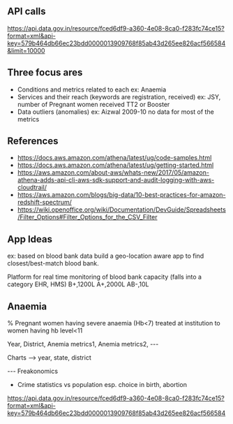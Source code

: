 API calls
---------
https://api.data.gov.in/resource/fced6df9-a360-4e08-8ca0-f283fc74ce15?format=xml&api-key=579b464db66ec23bdd0000013909768f85ab43d265ee826acf566584&limit=10000


Three focus ares
--------------
- Conditions and metrics related to each ex: Anaemia
- Services and their reach (keywords are registration, received) 
    ex: JSY,  number of Pregnant women received TT2 or Booster
- Data outliers (anomalies) ex: Aizwal 2009-10 no data for most of the metrics


References
----------
- https://docs.aws.amazon.com/athena/latest/ug/code-samples.html
- https://docs.aws.amazon.com/athena/latest/ug/getting-started.html
- https://aws.amazon.com/about-aws/whats-new/2017/05/amazon-athena-adds-api-cli-aws-sdk-support-and-audit-logging-with-aws-cloudtrail/
- https://aws.amazon.com/blogs/big-data/10-best-practices-for-amazon-redshift-spectrum/
- https://wiki.openoffice.org/wiki/Documentation/DevGuide/Spreadsheets/Filter_Options#Filter_Options_for_the_CSV_Filter


App Ideas
----------------
ex: based on blood bank data build a geo-location aware app to find closest/best-match blood bank.

Platform for real time monitoring of blood bank capacity (falls into a category EHR, HMS)
B+,1200L
A+,2000L
AB-,10L

Anaemia 
-------

% Pregnant women having severe anaemia (Hb<7) treated at institution to women having hb level<11
 
 
 Year, District, Anemia metrics1, Anemia metrics2,  ---


Charts --> year, state, district



--- Freakonomics

- Crime statistics vs population esp. choice in birth, abortion

https://api.data.gov.in/resource/fced6df9-a360-4e08-8ca0-f283fc74ce15?format=xml&api-key=579b464db66ec23bdd0000013909768f85ab43d265ee826acf566584